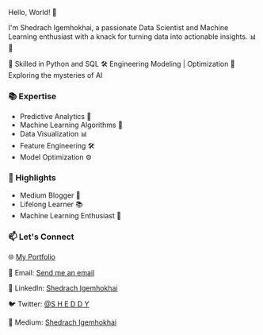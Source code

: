 Hello, World! 👋

I'm Shedrach Igemhokhai, a passionate Data Scientist and Machine Learning enthusiast with a knack for turning data into actionable insights. 📊🤖

🔬 Skilled in Python and SQL
🛠️ Engineering Modeling | Optimization
🧠 Exploring the mysteries of AI

### 📚 Expertise

- Predictive Analytics 🎯
- Machine Learning Algorithms 🤖
- Data Visualization 📊
- Feature Engineering 🛠️
- Model Optimization ⚙️

### 🌟 Highlights

- Medium Blogger 📝
- Lifelong Learner 📚
- Machine Learning Enthusiast 🤖

### 📫 Let's Connect

🌐 [My Portfolio](https://www.datascienceportfol.io/Shedrach)

📧 Email: [Send me an email](shedrach.igemhokhai@gmail.com)

📱 LinkedIn: [Shedrach Igemhokhai](https://www.linkedin.com/in/shedrach-igemhokhai-60982819a)

🐦 Twitter: [@S H E D D Y](https://twitter.com/Sheddy_Best)

📝 Medium: [Shedrach Igemhokhai](https://medium.com/@i.v.shedrach)
